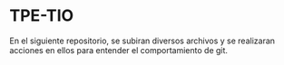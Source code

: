 # TPE-TIO
En el siguiente repositorio, se subiran diversos archivos y se realizaran acciones en ellos para entender el comportamiento de git.

